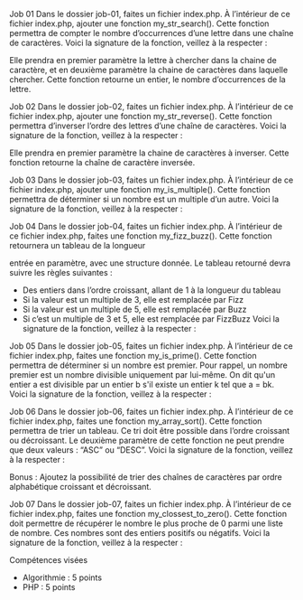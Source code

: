 Job 01
Dans le dossier job-01, faites un fichier index.php. À l’intérieur de ce fichier index.php,
ajouter une fonction my_str_search(). Cette fonction permettra de compter le nombre
d’occurrences d’une lettre dans une chaîne de caractères.
Voici la signature de la fonction, veillez à la respecter :

Elle prendra en premier paramètre la lettre à chercher dans la chaine de caractère, et en
deuxième paramètre la chaine de caractères dans laquelle chercher. Cette fonction
retourne un entier, le nombre d’occurrences de la lettre.

Job 02
Dans le dossier job-02, faites un fichier index.php. À l’intérieur de ce fichier index.php,
ajouter une fonction my_str_reverse(). Cette fonction permettra d’inverser l’ordre des
lettres d’une chaîne de caractères.
Voici la signature de la fonction, veillez à la respecter :

Elle prendra en premier paramètre la chaine de caractères à inverser. Cette fonction
retourne la chaîne de caractère inversée.

Job 03
Dans le dossier job-03, faites un fichier index.php. À l’intérieur de ce fichier index.php,
ajouter une fonction my_is_multiple(). Cette fonction permettra de déterminer si un
nombre est un multiple d’un autre.
Voici la signature de la fonction, veillez à la respecter :

Job 04
Dans le dossier job-04, faites un fichier index.php. À l’intérieur de ce fichier index.php,
faites une fonction my_fizz_buzz(). Cette fonction retournera un tableau de la longueur

entrée en paramètre, avec une structure donnée. Le tableau retourné devra suivre les
règles suivantes :
- Des entiers dans l’ordre croissant, allant de 1 à la longueur du tableau
- Si la valeur est un multiple de 3, elle est remplacée par Fizz
- Si la valeur est un multiple de 5, elle est remplacée par Buzz
- Si c’est un multiple de 3 et 5, elle est remplacée par FizzBuzz
Voici la signature de la fonction, veillez à la respecter :

Job 05
Dans le dossier job-05, faites un fichier index.php. À l’intérieur de ce fichier index.php,
faites une fonction my_is_prime(). Cette fonction permettra de déterminer si un nombre
est premier. Pour rappel, un nombre premier est un nombre divisible uniquement par
lui-même. On dit qu'un entier a est divisible par un entier b s'il existe un entier k tel que a
= bk.
Voici la signature de la fonction, veillez à la respecter :

Job 06
Dans le dossier job-06, faites un fichier index.php. À l’intérieur de ce fichier index.php,
faites une fonction my_array_sort(). Cette fonction permettra de trier un tableau. Ce tri
doit être possible dans l’ordre croissant ou décroissant. Le deuxième paramètre de
cette fonction ne peut prendre que deux valeurs : “ASC” ou “DESC”.
Voici la signature de la fonction, veillez à la respecter :

Bonus : Ajoutez la possibilité de trier des chaînes de caractères par ordre alphabétique
croissant et décroissant.

Job 07
Dans le dossier job-07, faites un fichier index.php. À l’intérieur de ce fichier index.php,
faites une fonction my_clossest_to_zero(). Cette fonction doit permettre de récupérer le
nombre le plus proche de 0 parmi une liste de nombre. Ces nombres sont des entiers
positifs ou négatifs.
Voici la signature de la fonction, veillez à la respecter :

Compétences visées

- Algorithmie : 5 points
- PHP : 5 points